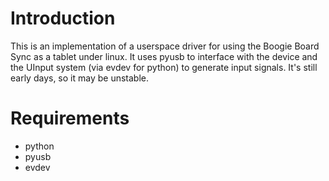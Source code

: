 # Introduction

This is an implementation of a userspace driver for using the Boogie Board Sync
as a tablet under linux.  It uses pyusb to interface with the device and the
UInput system (via evdev for python) to generate input signals.  It's still
early days, so it may be unstable.

# Requirements

- python
- pyusb
- evdev
